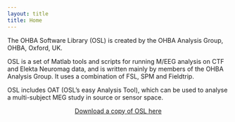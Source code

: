 ```yaml
---
layout: title
title: Home
---
```


The OHBA Software Library (OSL) is created by the OHBA Analysis Group, OHBA, Oxford, UK.

OSL is a set of Matlab tools and scripts for running M/EEG analysis on CTF and Elekta Neuromag data, and is written mainly by members of the OHBA Analysis Group. It uses a combination of FSL, SPM and Fieldtrip.

OSL includes OAT (OSL’s easy Analysis Tool), which can be used to analyse a multi-subject MEG study in source or sensor space.

<p style="text-align:center">
    <a href="{{ site.baseurl }}/pages/overview/download.html">
        Download a copy of OSL here
    </a>
</p>
